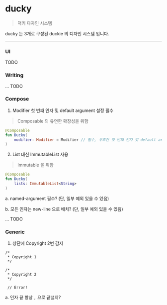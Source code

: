 # ducky

> 덕키 다자인 시스템

ducky 는 3개로 구성된 duckie 의 디자인 시스템 입니다.

---

### UI

TODO

### Writing

... TODO

### Compose

1. Modifier 첫 번째 인자 및 default argument 설정 필수

> Composable 의 유연한 확장성을 위함

```kotlin
@Composable
fun Ducky(
    modifier: Modifier = Modifier // 필수, 무조건 첫 번째 인자 및 default argument 로 돼야 함
)
```

2. List 대신 ImmutableList 사용

> Immutable 을 위함

```kotlin
@Composable
fun Ducky(
    lists: ImmutableList<String>
)
```

a. named-argument 필수? (단, 일부 예외 있을 수 있음)

b. 모든 인자는 new-line 으로 배치? (단, 일부 예외 있을 수 있음)

... TODO

### Generic

1. 상단에 Copyright 2번 감지

```
/*
 * Copyright 1
 */

/*
 * Copyright 2
 */
 
 // Error!
```

a. 인자 끝 항상 `,` 으로 끝낼지?
